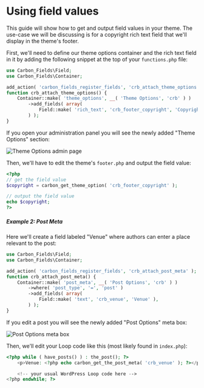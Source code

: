 # Using field values

This guide will show how to get and output field values in your theme. The use-case we will be discussing is for a copyright rich text field that we'll display in the theme's footer.

First, we'll need to define our theme options container and the rich text field in it by adding the following snippet at the top of your `functions.php` file:

```php
use Carbon_Fields\Field;
use Carbon_Fields\Container;

add_action( 'carbon_fields_register_fields', 'crb_attach_theme_options' );
function crb_attach_theme_options() {
    Container::make( 'theme_options', __( 'Theme Options', 'crb' ) )
        ->add_fields( array(
            Field::make( 'rich_text', 'crb_footer_copyright', 'Copyright' ),
        ) );
}
```

If you open your administration panel you will see the newly added "Theme Options" section:

![Theme Options admin page](https://raw.githubusercontent.com/htmlburger/carbon-fields-docs/milestone/2_0/assets/using-field-values-1.png)

Then, we'll have to edit the theme's `footer.php` and output the field value:

```php
<?php
// get the field value
$copyright = carbon_get_theme_option( 'crb_footer_copyright' );

// output the field value
echo $copyright;
?>
```

##### Example 2: Post Meta

Here we'll create a field labeled "Venue" where authors can enter a place relevant to the post:

```php
use Carbon_Fields\Field;
use Carbon_Fields\Container;

add_action( 'carbon_fields_register_fields', 'crb_attach_post_meta' );
function crb_attach_post_meta() {
    Container::make( 'post_meta', __( 'Post Options', 'crb' ) )
        ->where( 'post_type', '=', 'post' )
        ->add_fields( array(
            Field::make( 'text', 'crb_venue', 'Venue' ),
        ) );
}
```

If you edit a post you will see the newly added "Post Options" meta box:

![Post Options meta box](https://raw.githubusercontent.com/htmlburger/carbon-fields-docs/milestone/2_0/assets/using-field-values-2.png)

Then, we'll edit your Loop code like this (most likely found in `index.php`):

```php
<?php while ( have_posts() ) : the_post(); ?>
	<p>Venue: <?php echo carbon_get_the_post_meta( 'crb_venue' ); ?></p>

	<!-- your usual WordPress Loop code here -->
<?php endwhile; ?>
```